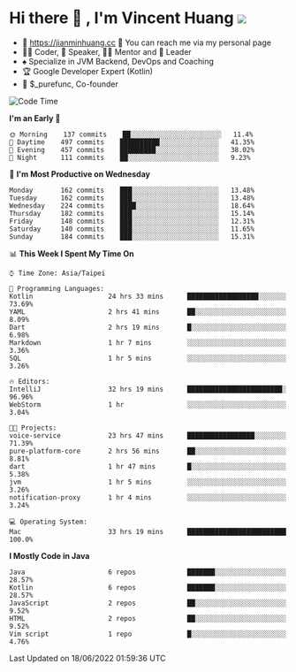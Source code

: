 # Hi there 👋 , I'm Vincent Huang ![](https://komarev.com/ghpvc/?username=Jian-Min-Huang)
- 💎 https://jianminhuang.cc 🙋 You can reach me via my personal page
- 👨‍💻 Coder, 🎤 Speaker, 👨‍🏫 Mentor and 🚀 Leader
- ♠️ Specialize in JVM Backend, DevOps and Coaching
- 🏆 Google Developer Expert (Kotlin)
- 💼 $_purefunc, Co-founder

<!--START_SECTION:waka-->
![Code Time](http://img.shields.io/badge/Code%20Time-0%20secs-blue)

**I'm an Early 🐤** 

```text
🌞 Morning    137 commits    ██░░░░░░░░░░░░░░░░░░░░░░░   11.4% 
🌆 Daytime    497 commits    ██████████░░░░░░░░░░░░░░░   41.35% 
🌃 Evening    457 commits    █████████░░░░░░░░░░░░░░░░   38.02% 
🌙 Night      111 commits    ██░░░░░░░░░░░░░░░░░░░░░░░   9.23%

```
📅 **I'm Most Productive on Wednesday** 

```text
Monday       162 commits    ███░░░░░░░░░░░░░░░░░░░░░░   13.48% 
Tuesday      162 commits    ███░░░░░░░░░░░░░░░░░░░░░░   13.48% 
Wednesday    224 commits    ████░░░░░░░░░░░░░░░░░░░░░   18.64% 
Thursday     182 commits    ███░░░░░░░░░░░░░░░░░░░░░░   15.14% 
Friday       148 commits    ███░░░░░░░░░░░░░░░░░░░░░░   12.31% 
Saturday     140 commits    ███░░░░░░░░░░░░░░░░░░░░░░   11.65% 
Sunday       184 commits    ███░░░░░░░░░░░░░░░░░░░░░░   15.31%

```


📊 **This Week I Spent My Time On** 

```text
⌚︎ Time Zone: Asia/Taipei

💬 Programming Languages: 
Kotlin                   24 hrs 33 mins      ██████████████████░░░░░░░   73.69% 
YAML                     2 hrs 41 mins       ██░░░░░░░░░░░░░░░░░░░░░░░   8.09% 
Dart                     2 hrs 19 mins       █░░░░░░░░░░░░░░░░░░░░░░░░   6.98% 
Markdown                 1 hr 7 mins         ░░░░░░░░░░░░░░░░░░░░░░░░░   3.36% 
SQL                      1 hr 5 mins         ░░░░░░░░░░░░░░░░░░░░░░░░░   3.26%

🔥 Editors: 
IntelliJ                 32 hrs 19 mins      ████████████████████████░   96.96% 
WebStorm                 1 hr                ░░░░░░░░░░░░░░░░░░░░░░░░░   3.04%

🐱‍💻 Projects: 
voice-service            23 hrs 47 mins      █████████████████░░░░░░░░   71.39% 
pure-platform-core       2 hrs 56 mins       ██░░░░░░░░░░░░░░░░░░░░░░░   8.81% 
dart                     1 hr 47 mins        █░░░░░░░░░░░░░░░░░░░░░░░░   5.38% 
jvm                      1 hr 5 mins         ░░░░░░░░░░░░░░░░░░░░░░░░░   3.26% 
notification-proxy       1 hr 4 mins         ░░░░░░░░░░░░░░░░░░░░░░░░░   3.24%

💻 Operating System: 
Mac                      33 hrs 19 mins      █████████████████████████   100.0%

```

**I Mostly Code in Java** 

```text
Java                     6 repos             ███████░░░░░░░░░░░░░░░░░░   28.57% 
Kotlin                   6 repos             ███████░░░░░░░░░░░░░░░░░░   28.57% 
JavaScript               2 repos             ██░░░░░░░░░░░░░░░░░░░░░░░   9.52% 
HTML                     2 repos             ██░░░░░░░░░░░░░░░░░░░░░░░   9.52% 
Vim script               1 repo              █░░░░░░░░░░░░░░░░░░░░░░░░   4.76%

```



 Last Updated on 18/06/2022 01:59:36 UTC
<!--END_SECTION:waka-->
